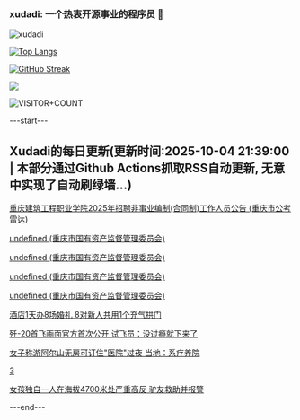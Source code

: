 ### xudadi: 一个热衷开源事业的程序员 👋

![xudadi](https://github-readme-stats-git-masterorgs-github-readme-stats-team.vercel.app/api?username=xudadi)

[![Top Langs](https://github-readme-stats.vercel.app/api/top-langs/?username=xudadi)](https://github.com/anuraghazra/github-readme-stats)

[![GitHub Streak](https://streak-stats.demolab.com?user=xudadi&locale=zh_Hans)](https://git.io/streak-stats)

![](https://raw.githubusercontent.com/xudadi/xudadi/main/assets/github-contribution-grid-snake.svg)

![VISITOR+COUNT](https://komarev.com/ghpvc/?username=xudadi&label=VISITOR+COUNT)


---start---

## Xudadi的每日更新(更新时间:2025-10-04 21:39:00 | 本部分通过Github Actions抓取RSS自动更新, 无意中实现了自动刷绿墙...)

[重庆建筑工程职业学院2025年招聘非事业编制(合同制)工作人员公告 (重庆市公考雷达)](https://www.gongkaoleida.com/article/2640492)

[undefined (重庆市国有资产监督管理委员会)](https://dadilab.github.io/feeds/all.xml)

[undefined (重庆市国有资产监督管理委员会)](https://dadilab.github.io/feeds/all.xml)

[undefined (重庆市国有资产监督管理委员会)](https://dadilab.github.io/feeds/all.xml)

[undefined (重庆市国有资产监督管理委员会)](https://dadilab.github.io/feeds/all.xml)

[酒店1天办8场婚礼 8对新人共用1个充气拱门](https://m.163.com/news/article/KB1GAHCJ053469LG.html)

[歼-20首飞画面官方首次公开 试飞员：没过瘾就下来了](https://m.163.com/news/article/KB1G6JMS0512B07B.html)

[女子称游阿尔山无房可订住"医院"过夜 当地：系疗养院](https://m.163.com/news/article/KB1EH81V053469LG.html)

[3](https://m.163.com/touch/news/sub/domestic)

[女孩独自一人在海拔4700米处严重高反 驴友救助并报警](https://m.163.com/news/article/KB19GA70051492T3.html)

---end---

